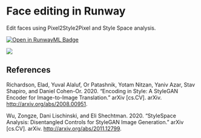 # Face editing in Runway

Edit faces using Pixel2Style2Pixel and Style Space analysis.

[![Open in RunwayML Badge](https://open-app.runwayml.com/gh-badge.svg)](https://app.runwayml.com/models/justinpinkney/Style-space-face-editing)

![](face-edit-runway.gif)

## References

Richardson, Elad, Yuval Alaluf, Or Patashnik, Yotam Nitzan, Yaniv Azar, Stav Shapiro, and Daniel Cohen-Or. 2020. “Encoding in Style: A StyleGAN Encoder for Image-to-Image Translation.” arXiv [cs.CV]. arXiv. http://arxiv.org/abs/2008.00951.

Wu, Zongze, Dani Lischinski, and Eli Shechtman. 2020. “StyleSpace Analysis: Disentangled Controls for StyleGAN Image Generation.” arXiv [cs.CV]. arXiv. http://arxiv.org/abs/2011.12799.